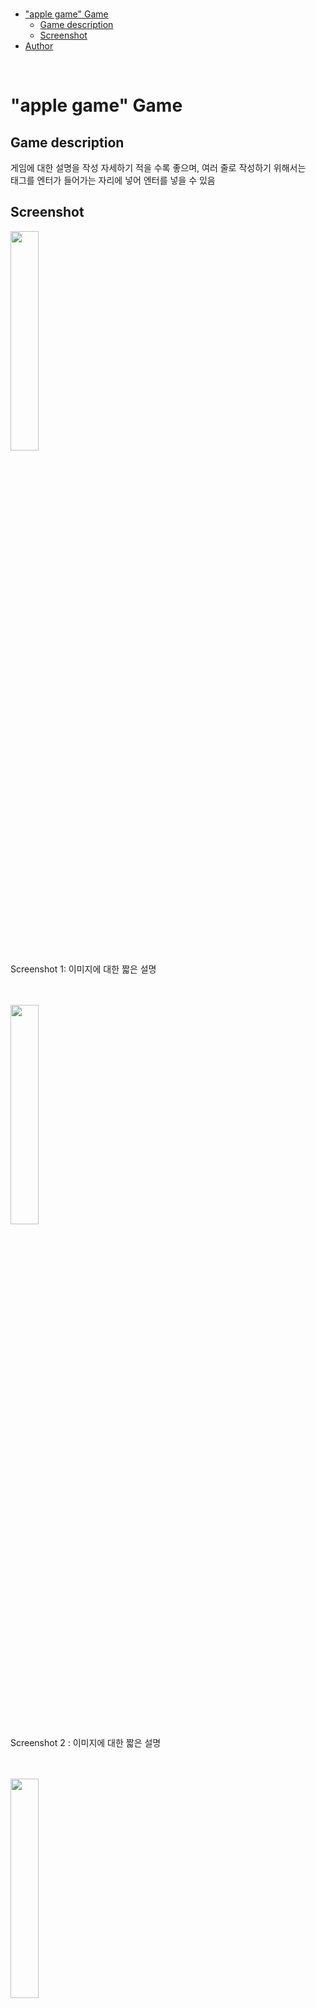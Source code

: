 </br>

- ["apple game" Game](#apple-game-game)
  - [Game description](#game-description)
  - [Screenshot](#screenshot)
- [Author](#author)
</br>

# "apple game" Game
## Game description
게임에 대한 설명을 작성 자세하기 적을 수록 좋으며, 여러 줄로 작성하기 위해서는</br>
태그를 엔터가 들어가는 자리에 넣어 엔터를 넣을 수 있음
</br>

## Screenshot
<img width="30%" src="이미지 링크(자세한 방법은 3-2 설명 참고)" ></br>
Screenshot 1: 이미지에 대한 짧은 설명
</br>
</br>
</br>

<img width="30%" src="이미지 링크(자세한 방법은 3-2 설명 참고)"></br>
Screenshot 2 : 이미지에 대한 짧은 설명
</br>
</br>
</br>

<img width="30%" src="이미지 링크(자세한 방법은 3-2 설명 참고)"></br>
Screenshot 3: 이미지에 대한 짧은 설명
</br>
</br>
</br>

# Author
<a href="https://github.com/HyeJuneKim123" target="_blank">HyeJuneKim123</a>